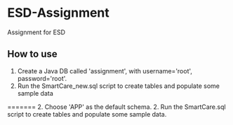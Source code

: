 # ESD-Assignment
Assignment for ESD

## How to use
1. Create a Java DB called 'assignment', with username='root', password='root'.
2. Run the SmartCare_new.sql script to create tables and populate some sample data
    
=======
2. Choose 'APP' as the default schema.
2. Run the SmartCare.sql script to create tables and populate some sample data.

